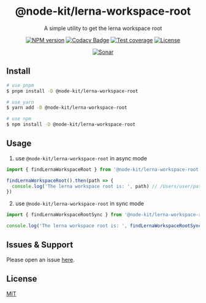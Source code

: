 <div style="text-align: center;" align="center">

# @node-kit/lerna-workspace-root

A simple utility to get the lerna workspace root

[![NPM version][npm-image]][npm-url]
[![Codacy Badge][codacy-image]][codacy-url]
[![Test coverage][codecov-image]][codecov-url]
[![License][license-image]][license-url]

[![Sonar][sonar-image]][sonar-url]

</div>

## Install

```bash
# use pnpm
$ pnpm install -D @node-kit/lerna-workspace-root

# use yarn
$ yarn add -D @node-kit/lerna-workspace-root

# use npm
$ npm install -D @node-kit/lerna-workspace-root
```

## Usage

1. use `@node-kit/lerna-workspace-root` in async mode

```js
import { findLernaWorkspaceRoot } from '@node-kit/lerna-workspace-root'

findLernaWorkspaceRoot().then(path => {
  console.log('The lerna workspace root is: ', path) // /Users/user/path/of/package/root or null
})
```

2. use `@node-kit/lerna-workspace-root` in sync mode

```js
import { findLernaWorkspaceRootSync } from '@node-kit/lerna-workspace-root'

console.log('The lerna workspace root is: ', findLernaWorkspaceRootSync()) // /Users/user/path/of/package/root or null
```

## Issues & Support

Please open an issue [here](https://github.com/saqqdy/@node-kit/lerna-workspace-root/issues).

## License

[MIT](LICENSE)

[npm-image]: https://img.shields.io/npm/v/@node-kit/lerna-workspace-root.svg?style=flat-square
[npm-url]: https://npmjs.org/package/@node-kit/lerna-workspace-root
[codacy-image]: https://app.codacy.com/project/badge/Grade/f70d4880e4ad4f40aa970eb9ee9d0696
[codacy-url]: https://www.codacy.com/gh/saqqdy/@node-kit/lerna-workspace-root/dashboard?utm_source=github.com&utm_medium=referral&utm_content=saqqdy/@node-kit/lerna-workspace-root&utm_campaign=Badge_Grade
[codecov-image]: https://img.shields.io/codecov/c/github/saqqdy/@node-kit/lerna-workspace-root.svg?style=flat-square
[codecov-url]: https://codecov.io/github/saqqdy/@node-kit/lerna-workspace-root?branch=master
[license-image]: https://img.shields.io/badge/License-MIT-blue.svg
[license-url]: LICENSE
[sonar-image]: https://sonarcloud.io/api/project_badges/quality_gate?project=saqqdy_node-kit
[sonar-url]: https://sonarcloud.io/dashboard?id=saqqdy_node-kit

